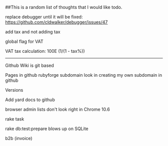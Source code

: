 ##This is a random list of thoughts that I would like todo.

replace debugger until it will be fixed:
https://github.com/cldwalker/debugger/issues/47

add tax and not adding tax

global flag for VAT

VAT tax calculation:
100E (1/(1 - tax%))

---------

Github Wiki is git based

Pages in github
rubyforge subdomain
look in creating my own subdomain in github

Versions

Add yard docs to github

browser admin lists don't look right in Chrome 10.6

rake task

rake db:test:prepare  blows up on SQLite

b2b  (invoice)
